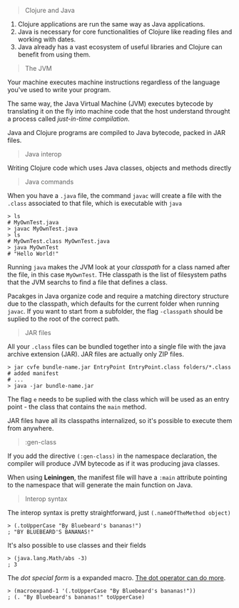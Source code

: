 > Clojure and Java

1. Clojure applications are run the same way as Java applications.
2. Java is necessary for core functionalities of Clojure like reading files and working with dates.
3. Java already has a vast ecosystem of useful libraries and Clojure can benefit from using them.

> The JVM

Your machine executes machine instructions regardless of the language you've used to write your program.

The same way, the Java Virtual Machine (JVM) executes bytecode by translating it on the fly into machine code that the host understand throught a process called _just-in-time compilation_.

Java and Clojure programs are compiled to Java bytecode, packed in JAR files.

> Java interop

Writing Clojure code which uses Java classes, objects and methods directly

> Java commands

When you have a `.java` file, the command `javac` will create a file with the `.class` associated to that file, which is executable with `java`

```
> ls
# MyOwnTest.java
> javac MyOwnTest.java
> ls
# MyOwnTest.class MyOwnTest.java
> java MyOwnTest
# "Hello World!"
```

Running `java` makes the JVM look at your _classpath_ for a class named after the file, in this case `MyOwnTest`. THe classpath is the list of filesystem paths that the JVM searchs to find a file that defines a class.

Pacakges in Java organize code and require a matching directory structure due to the classpath, which defaults for the current folder when running `javac`. If you want to start from a subfolder, the flag `-classpath` should be suplied to the root of the correct path.

> JAR files

All your `.class` files can be bundled together into a single file with the java archive extension (JAR). JAR files are actually only ZIP files.

```
> jar cvfe bundle-name.jar EntryPoint EntryPoint.class folders/*.class
# added manifest
# ...
> java -jar bundle-name.jar
```

The flag `e` needs to be suplied with the class which will be used as an entry point - the class that contains the `main` method.

JAR files have all its classpaths internalized, so it's possible to execute them from anywhere.

> :gen-class

If you add the directive `(:gen-class)` in the namespace declaration, the compiler will produce JVM bytecode as if it was producing java classes.

When using **Leiningen**, the manifest file will have a `:main` attribute pointing to the namespace that will generate the main function on Java.

> Interop syntax

The interop syntax is pretty straightforward, just `(.nameOfTheMethod object)`

```
> (.toUpperCase "By Bluebeard's bananas!")
; "BY BLUEBEARD'S BANANAS!"
```

It's also possible to use classes and their fields

```
> (java.lang.Math/abs -3) 
; 3
```

The _dot special form_ is a expanded macro. [The dot operator can do more](http://clojure.org/java_interop#Java%20Interop-The%20Dot%20special%20form).

```
> (macroexpand-1 '(.toUpperCase "By Bluebeard's bananas!"))
; (. "By Bluebeard's bananas!" toUpperCase)
```